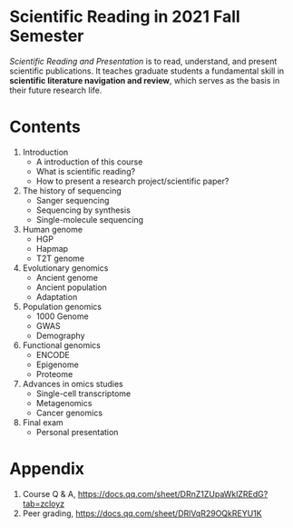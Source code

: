 # Scientific Reading in 2021 Fall Semester
*Scientific Reading and Presentation* is to read, understand, and present scientific publications. It teaches graduate students a fundamental skill in **scientific literature navigation and review**, which serves as the basis in their future research life.

# Contents
1. Introduction
    * A introduction of this course
    * What is scientific reading?
    * How to present a research project/scientific paper?
2. The history of sequencing
    * Sanger sequencing
    * Sequencing by synthesis
    * Single-molecule sequencing
3. Human genome
    * HGP
    * Hapmap
    * T2T genome
4. Evolutionary genomics
    * Ancient genome
    * Ancient population
    * Adaptation
5. Population genomics
    * 1000 Genome
    * GWAS
    * Demography
6. Functional genomics
    * ENCODE
    * Epigenome
    * Proteome
7. Advances in omics studies
    * Single-cell transcriptome
    * Metagenomics
    * Cancer genomics
8. Final exam
    * Personal presentation

# Appendix
1. Course Q & A, https://docs.qq.com/sheet/DRnZ1ZUpaWklZREdG?tab=zcloyz
2. Peer grading, https://docs.qq.com/sheet/DRlVqR29OQkREYU1K
